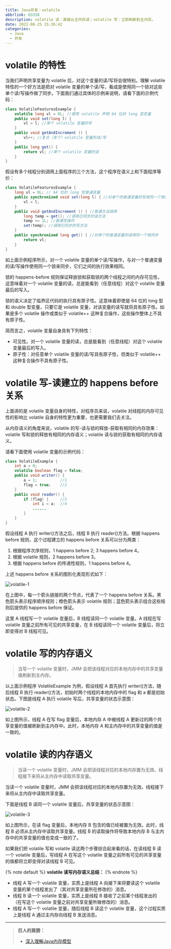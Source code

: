 ```yaml
---
title: Java并发：volatile
abbrlink: 63338
description: volatile 读：直接从主内存读；volatile 写：立即刷新到主内存。
date: 2022-08-25 15:26:42
categories:
  - Java
  - 并发
---
```


# volatile 的特性

当我们声明共享变量为 volatile 后，对这个变量的读/写将会很特别。理解 volatile特性的一个好方法是把对 volatile 变量的单个读/写，看成是使用同一个锁对这些单个读/写操作做了同步。下面我们通过具体的示例来说明，请看下面的示例代码：

```java
class VolatileFeaturesExample {
    volatile long vl = 0L; //使用 volatile 声明 64 位的 long 型变量
    public void set(long l) {
        vl = l; //单个 volatile 变量的写
    }
    public void getAndIncrement () {
        vl++; //复合（多个）volatile 变量的读/写
    }
    public long get() {
        return vl; //单个 volatile 变量的读
    }
}
```

假设有多个线程分别调用上面程序的三个方法，这个程序在语义上和下面程序等价：

```java
class VolatileFeaturesExample {
    long vl = 0L; // 64 位的 long 型普通变量
    public synchronized void set(long l) { //对单个的普通变量的写用同一个锁同步
        vl = l;
    }
    public void getAndIncrement () { //普通方法调用
        long temp = get(); //调用已同步的读方法
        temp += 1L; //普通写操作
        set(temp); //调用已同步的写方法
    }
    public synchronized long get() { //对单个的普通变量的读用同一个锁同步
        return vl;
    }
}
```

如上面示例程序所示，对一个 volatile 变量的单个读/写操作，与对一个普通变量的读/写操作使用同一个锁来同步，它们之间的执行效果相同。

锁的 happens-before 规则保证释放锁和获取锁的两个线程之间的内存可见性，这意味着对一个 volatile 变量的读，总是能看到（任意线程）对这个 volatile 变量最后的写入。

锁的语义决定了临界区代码的执行具有原子性。这意味着即使是 64 位的 long 型和 double 型变量，只要它是 volatile 变量，对该变量的读写就将具有原子性。如果是多个 volatile 操作或类似于 volatile++ 这种复合操作，这些操作整体上不具有原子性。

简而言之，volatile 变量自身具有下列特性：

- 可见性。对一个 volatile 变量的读，总是能看到（任意线程）对这个 volatile 变量最后的写入。
- 原子性：对任意单个 volatile 变量的读/写具有原子性，但类似于 volatile++ 这种复合操作不具有原子性。

# volatile 写-读建立的 happens before 关系

上面讲的是 volatile 变量自身的特性，对程序员来说，volatile 对线程的内存可见性的影响比 volatile 自身的特性更为重要，也更需要我们去关注。

从内存语义的角度来说，volatile 的写-读与锁的释放-获取有相同的内存效果：volatile 写和锁的释放有相同的内存语义；volatile 读与锁的获取有相同的内存语义。

请看下面使用 volatile 变量的示例代码：

```java
class VolatileExample {
    int a = 0;
    volatile boolean flag = false;
    public void writer() {
        a = 1;          //1
        flag = true;    //2
    }
    public void reader() {
        if (flag) {     //3
            int i = a;  //4
            ......
        }
    }
}
```

假设线程 A 执行 writer()方法之后，线程 B 执行 reader()方法。根据 happens before 规则，这个过程建立的 happens before 关系可以分为两类：

1. 根据程序次序规则，1 happens before 2; 3 happens before 4。
2. 根据 volatile 规则，2 happens before 3。
3. 根据 happens before 的传递性规则，1 happens before 4。

上述 happens before 关系的图形化表现形式如下：

![volatile-1](https://wrp-blog-image.oss-cn-beijing.aliyuncs.com/blog-images/volatile-1.png)

在上图中，每一个箭头链接的两个节点，代表了一个 happens before 关系。黑色箭头表示程序顺序规则；橙色箭头表示 volatile 规则；蓝色箭头表示组合这些规则后提供的 happens before 保证。

这里 A 线程写一个 volatile 变量后，B 线程读同一个 volatile 变量。A 线程在写volatile 变量之前所有可见的共享变量，在 B 线程读同一个 volatile 变量后，将立即变得对 B 线程可见。

# volatile 写的内存语义

> 当写一个 volatile 变量时，JMM 会把该线程对应的本地内存中的共享变量值刷新到主内存。

以上面示例程序 VolatileExample 为例，假设线程 A 首先执行 writer()方法，随后线程 B 执行 reader()方法，初始时两个线程的本地内存中的 flag 和 a 都是初始状态。下图是线程 A 执行 volatile 写后，共享变量的状态示意图：

![volatile-2](https://wrp-blog-image.oss-cn-beijing.aliyuncs.com/blog-images/volatile-2.png)

如上图所示，线程 A 在写 flag 变量后，本地内存 A 中被线程 A 更新过的两个共享变量的值被刷新到主内存中。此时，本地内存 A 和主内存中的共享变量的值是一致的。

# volatile 读的内存语义

> 当读一个 volatile 变量时，JMM 会把该线程对应的本地内存置为无效。线程接下来将从主内存中读取共享变量。

当读一个 volatile 变量时，JMM 会把该线程对应的本地内存置为无效。线程接下来将从主内存中读取共享变量。

下面是线程 B 读同一个 volatile 变量后，共享变量的状态示意图：

![volatile-3](https://wrp-blog-image.oss-cn-beijing.aliyuncs.com/blog-images/volatile-3.png)

如上图所示，在读 flag 变量后，本地内存 B 包含的值已经被置为无效。此时，线程 B 必须从主内存中读取共享变量。线程 B 的读取操作将导致本地内存 B 与主内存中的共享变量的值也变成一致的了。

如果我们把 volatile 写和 volatile 读这两个步骤综合起来看的话，在读线程 B 读一个 volatile 变量后，写线程 A 在写这个 volatile 变量之前所有可见的共享变量的值都将立即变得对读线程 B 可见。

{% note default %}
**volatile 读写内存语义总结：**
{% endnote %}

- 线程 A 写一个 volatile 变量，实质上是线程 A 向接下来将要读这个 volatile 变量的某个线程发出了（其对共享变量所在修改的）消息。
- 线程 B 读一个 volatile 变量，实质上是线程 B 接收了之前某个线程发出的（在写这个 volatile 变量之前对共享变量所做修改的）消息。
- 线程 A 写一个 volatile 变量，随后线程 B 读这个 volatile 变量，这个过程实质上是线程 A 通过主内存向线程 B 发送消息。

---

> **巨人的肩膀：**
> 
> - [深入理解Java内存模型](https://www.infoq.cn/minibook/java_memory_model)